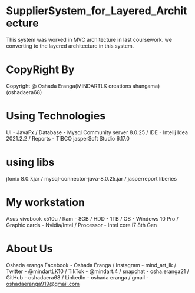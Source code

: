 # SupplierSystem_for_Layered_Architecture
This system was worked in MVC architecture in last coursework. we converting to the layered architecture in this system.

# CopyRight By
Copyright @ Oshada Eranga(MINDARTLK creations ahangama)(oshadaera68)

# Using Technologies
UI - JavaFx / 
Database - Mysql Community server 8.0.25 /
IDE - Intelij Idea 2021.2.2 / 
Reports - TIBCO jasperSoft Studio 6.17.0

# using libs
jfonix 8.0.7.jar / 
mysql-connector-java-8.0.25.jar / 
jasperreport liberies

# My workstation
Asus vivobook x510u / 
Ram - 8GB / 
HDD - 1TB / 
OS - Windows 10 Pro / 
Graphic cards - Nvidia/Intel / 
Processor - Intel core i7 8th Gen

# About Us
Oshada eranga
Facebook - Oshada Eranga /
Instagram - mind_art_lk /
Twitter - @mindartLK10 /
TikTok - @mindart.4 /
snapchat - osha.eranga21 /
GitHub - oshadaera68 /
LinkedIn - oshada eranga /
gmail - oshadaeranga919@gmail.com
 
